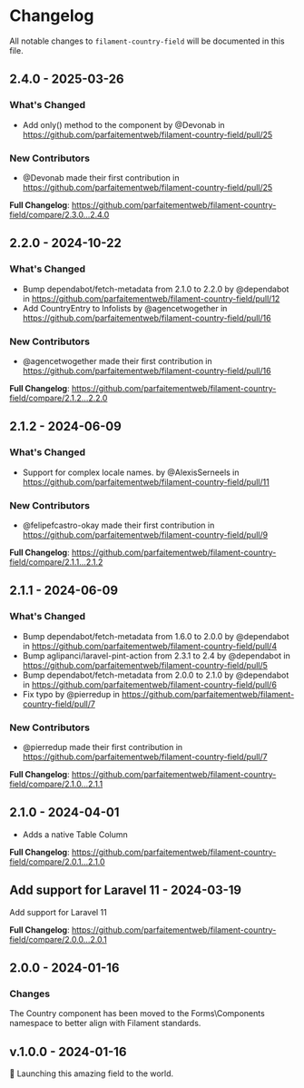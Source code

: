 # Changelog

All notable changes to `filament-country-field` will be documented in this file.

## 2.4.0 - 2025-03-26

### What's Changed

* Add only() method to the component by @Devonab in https://github.com/parfaitementweb/filament-country-field/pull/25

### New Contributors

* @Devonab made their first contribution in https://github.com/parfaitementweb/filament-country-field/pull/25

**Full Changelog**: https://github.com/parfaitementweb/filament-country-field/compare/2.3.0...2.4.0

## 2.2.0 - 2024-10-22

### What's Changed

* Bump dependabot/fetch-metadata from 2.1.0 to 2.2.0 by @dependabot in https://github.com/parfaitementweb/filament-country-field/pull/12
* Add CountryEntry to Infolists by @agencetwogether in https://github.com/parfaitementweb/filament-country-field/pull/16

### New Contributors

* @agencetwogether made their first contribution in https://github.com/parfaitementweb/filament-country-field/pull/16

**Full Changelog**: https://github.com/parfaitementweb/filament-country-field/compare/2.1.2...2.2.0

## 2.1.2 - 2024-06-09

### What's Changed

* Support for complex locale names. by @AlexisSerneels in https://github.com/parfaitementweb/filament-country-field/pull/11

### New Contributors

* @felipefcastro-okay made their first contribution in https://github.com/parfaitementweb/filament-country-field/pull/9

**Full Changelog**: https://github.com/parfaitementweb/filament-country-field/compare/2.1.1...2.1.2

## 2.1.1 - 2024-06-09

### What's Changed

* Bump dependabot/fetch-metadata from 1.6.0 to 2.0.0 by @dependabot in https://github.com/parfaitementweb/filament-country-field/pull/4
* Bump aglipanci/laravel-pint-action from 2.3.1 to 2.4 by @dependabot in https://github.com/parfaitementweb/filament-country-field/pull/5
* Bump dependabot/fetch-metadata from 2.0.0 to 2.1.0 by @dependabot in https://github.com/parfaitementweb/filament-country-field/pull/6
* Fix typo by @pierredup in https://github.com/parfaitementweb/filament-country-field/pull/7

### New Contributors

* @pierredup made their first contribution in https://github.com/parfaitementweb/filament-country-field/pull/7

**Full Changelog**: https://github.com/parfaitementweb/filament-country-field/compare/2.1.0...2.1.1

## 2.1.0 - 2024-04-01

- Adds a native Table Column

**Full Changelog**: https://github.com/parfaitementweb/filament-country-field/compare/2.0.1...2.1.0

## Add support for Laravel 11 - 2024-03-19

Add support for Laravel 11

**Full Changelog**: https://github.com/parfaitementweb/filament-country-field/compare/2.0.0...2.0.1

## 2.0.0 - 2024-01-16

### Changes

The Country component has been moved to the Forms\Components namespace to better align with Filament standards.

## v.1.0.0 - 2024-01-16

🚀 Launching this amazing field to the world.
